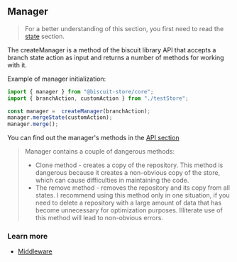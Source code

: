 ## Manager
> For a better understanding of this section, you first need to read the [state](/docs/core/STATE.md) section.

The createManager is a method of the biscuit library API that accepts a branch state action as input and returns a number of methods for working with it.

Example of manager initialization:
```javascript
import { manager } from "@biscuit-store/core";
import { branchAction, customAction } from "./testStore";

const manager =  createManager(branchAction);
manager.mergeState(customAction);
manager.merge();
```
You can find out the manager's methods in the [API section](/docs/API_REFERENCE.md)

> Manager contains a couple of dangerous methods:
> - Clone method - creates a copy of the repository. This method is dangerous because it creates a non-obvious copy of the store, which can cause difficulties in maintaining the code.
> - The remove method - removes the repository and its copy from all states. I recommend using this method only in one situation, if you need to delete a repository with a large amount of data that has become unnecessary for optimization purposes. Illiterate use of this method will lead to non-obvious errors.

### Learn more
- [Middleware](/docs/core/MIDDLEWARE.md)